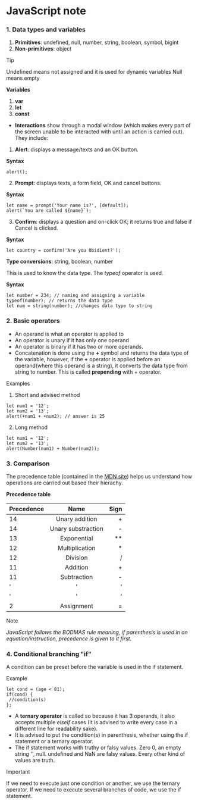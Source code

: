 # JavaScript note

### 1. **Data types and variables**


1. **Primitives**: undefined, null, number, string, boolean, symbol, bigint 
2. **Non-primitives**: object

> [!TIP]
> Undefined means not assigned and it is used for dynamic variables
> Null means empty

**Variables**

1. **var**
2. **let**
3. **const**

- **Interactions** show through a modal window (which makes every part of the screen unable to be interacted with until an action is carried out). They include:
1. **Alert**: displays a message/texts and an OK button. 

**Syntax** 

`alert();`

2. **Prompt**: displays texts, a form field, OK and cancel buttons. 

**Syntax**
```
let name = prompt('Your name is?', [default]);
alert(`You are called ${name}`);
```

3. **Confirm**: displays a question and on-click OK; it returns true and false if Cancel is clicked.

**Syntax** 

`let country = confirm('Are you Obidient?');`

**Type conversions**: string, boolean, number

This is used to know the data type. The _typeof_ operator is used.

**Syntax** 

```
let number = 234; // naming and assigning a variable
typeof(number); // returns the data type 
let num = string(number); //changes data type to string
```

### 2. **Basic operators**

- An operand is what an operator is applied to
- An operator is unary if it has only one operand
- An operator is binary if it has two or more operands.
- Concatenation is done using the **+** symbol and returns the data type of the variable, however, if the **+** operator is applied before an operand(where this operand is a string), it converts the data type from string to number. This is called **prepending** with + operator.

Examples

1. Short and advised method
```
let num1 = '12';
let num2 = '13';
alert(+num1 + +num2); // answer is 25 
```
2. Long method
```
let num1 = '12';
let num2 = '13';
alert(Number(num1) + Number(num2));
```

### 3. Comparison

The precedence table (contained in the [MDN site](https://developer.mozilla.org/en-US/docs/Web/JavaScript/Reference/Operators/Operator_precedence)) helps us understand how operations are carried out based their hierachy.

**Precedence table**

| Precedence | Name | Sign |
| :---         |     :---:      |          ---: |
| 14   | Unary addition     | +    |
| 14     | Unary substraction       | -      |
| 13   | Exponential     | **    |
| 12     | Multiplication       | *      |
| 12   | Division     | /    |
| 11     | Addition       | +      |
| 11   | Subtraction     | -    |
| '     | '       | '      |
| '   | '     | '    |
| 2     | Assignment       | =      |

> [!NOTE]
> _JavaScript follows the BODMAS rule meaning, if parenthesis is used in an equation/instruction, precedence is given to it first._

### 4. **Conditional branching "if"**

A condition can be preset before the variable is used in the if statement.

Example

```
let cond = (age < 81);
if(cond) {
 //condition(s)
};
```

- A **ternary operator** is called so because it has 3 operands, it also accepts multiple _elseif_ cases (It is advised to write every case in a different line for readability sake).
- It is advised to put the condition(s) in parenthesis, whether using the if statement or a ternary operator.
- The if statement works with truthy or falsy values. Zero 0, an empty string '', null. undefined and NaN  are falsy values. Every other kind of values are truth.

> [!IMPORTANT]
> If we need to execute just one condition or another, we use the ternary operator. If we need to execute several branches of code, we use the if statement.


  
